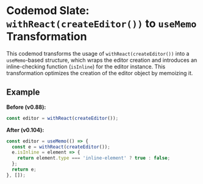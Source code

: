 # Codemod Slate: `withReact(createEditor())` to `useMemo` Transformation

This codemod transforms the usage of `withReact(createEditor())` into a `useMemo`-based structure, which wraps the editor creation and introduces an inline-checking function (`isInline`) for the editor instance. This transformation optimizes the creation of the editor object by memoizing it.

## Example


**Before (v0.88):**

```typescript
const editor = withReact(createEditor());
```


**After (v0.104):**

```typescript
const editor = useMemo(() => {
  const e = withReact(createEditor());
  e.isInline = element => {
    return element.type === 'inline-element' ? true : false;
  };
  return e;
}, []);
```